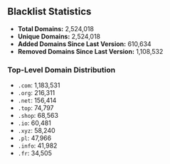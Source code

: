 ## Blacklist Statistics

- **Total Domains:** 2,524,018
- **Unique Domains:** 2,524,018
- **Added Domains Since Last Version:** 610,634
- **Removed Domains Since Last Version:** 1,108,532

### Top-Level Domain Distribution

-  `.com`: 1,183,531
-  `.org`: 216,311
-  `.net`: 156,414
-  `.top`: 74,797
-  `.shop`: 68,563
-  `.io`: 60,481
-  `.xyz`: 58,240
-  `.pl`: 47,966
-  `.info`: 41,982
-  `.fr`: 34,505
